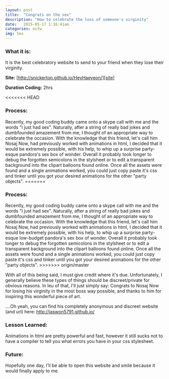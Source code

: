 ```yaml
---
layout: post
title:  "Congrats on the sex"
description: "How to celebrate the loss of someone's virginity"
date:   2015-05-17 1:16:41am
categories: nsfw
img: Sex
---
```

<h3><b>What it is:</b></h3>
It is the best celebratory website to send to your friend when they lose their virginity.

<b>Site:</b> [http://snickerton.github.io/HeyHaeyeon/][site]

<b>Duration Coding:</b> 2hrs

<<<<<<< HEAD
<h3><b>Process:</b></h3>
Recently, my good coding buddy came onto a skype call with me and the words "I just had sex". Naturally, after a string of really bad jokes and dumbfounded amazement from me, I thought of an appropriate way to celebrate the occasion. With the knowledge that this friend, let's call him Nosaj Now, had previously worked with animations in html, I decided that it would be extremely possible, with his help, to whip up a surprise party-esque pandora's sex box of wonder. Overall it probably took longer to debug the forgotten semicolons in the stylsheet or to edit a transparent background into the clipart balloons found online. Once all the assets were found and a single animations worked, you could just copy paste it's css and tinker until you got your desired animations for the other "party objects".  
=======
<h3><b>Process:</b></h3> 
Recently, my good coding buddy came onto a skype call with me and the words "I just had sex". Naturally, after a string of really bad jokes and dumbfounded amazement from me, I thought of an appropriate way to celebrate the occasion. With the knowledge that this friend, let's call him Nosaj Now, had previously worked with animations in html, I decided that it would be extremely possible, with his help, to whip up a surprise party-esque low-budget pandora's sex box of wonder. Overall it probably took longer to debug the forgotten semicolons in the stylsheet or to edit a transparent background into the clipart balloons found online. Once all the assets were found and a single animations worked, you could just copy paste it's css and tinker until you got your desired animations for the other "party objects".  
>>>>>>> origin/master

With all of this being said, I must give credit where it's due. Unfortunately, I generally believe these types of things should be discreet/private for obvious reasons. In leu of that, I'll just simply say: Congrats to Nosaj Now for losing his virginity in the most boss way possible, and thanks to him for inspiring this wonderful piece of art.

....Oh yeah, you can find his completely anonymous and discreet website (and url) here: <http://jaswon5791.github.io/>


<h3><b>Lesson Learned:</b></h3>
Animations in html are pretty powerful and fast, however it still sucks not to have a compiler to tell you what errors you have in your css stylesheet.

<h3><b>Future:</b></h3>
Hopefully one day, I'll be able to open this website and smile because it would finally apply to me.
